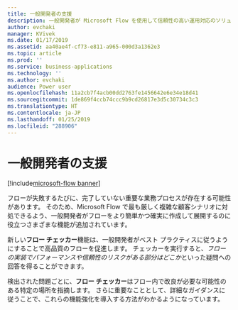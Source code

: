 ```yaml
---
title: 一般開発者の支援
description: 一般開発者が Microsoft Flow を使用して信頼性の高い運用対応のソリューションを作成するために必要な主な機能を提供します。
author: evchaki
manager: KVivek
ms.date: 01/17/2019
ms.assetid: aa40ae4f-cf73-e811-a965-000d3a1362e3
ms.topic: article
ms.prod: ''
ms.service: business-applications
ms.technology: ''
ms.author: evchaki
audience: Power user
ms.openlocfilehash: 11a2cb7f4acb00dd2763fe1456642e6e34e18d41
ms.sourcegitcommit: 1de869f4ccb74ccc9b9cd26817e3d5c30734c3c3
ms.translationtype: HT
ms.contentlocale: ja-JP
ms.lasthandoff: 01/25/2019
ms.locfileid: "288906"
---
```

# <a name="empower-citizen-developers"></a>一般開発者の支援


[!include[microsoft-flow banner](../includes/microsoft-flow.md)]

フローが失敗するたびに、完了していない重要な業務プロセスが存在する可能性があります。 そのため、Microsoft Flow で最も厳しく複雑な顧客シナリオに対処できるよう、一般開発者がフローをより簡単かつ確実に作成して展開するのに役立つさまざまな機能が追加されています。 

新しい**フロー チェッカー**機能は、一般開発者がベスト プラクティスに従うようにすることで高品質のフローを促進します。 チェッカーを実行すると、*フローの実装でパフォーマンスや信頼性のリスクがある部分はどこか*といった疑問への回答を得ることができます。 

検出された問題ごとに、**フロー チェッカー**はフロー内で改良が必要な可能性のある特定の場所を指摘します。 さらに重要なこととして、詳細なガイダンスに従うことで、これらの機能強化を導入する方法がわかるようになっています。
